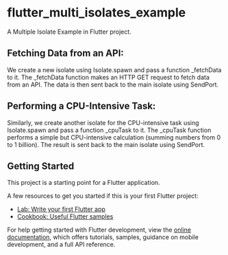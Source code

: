 # flutter_multi_isolates_example

A Multiple Isolate Example in Flutter project.

## Fetching Data from an API:

We create a new isolate using Isolate.spawn and pass a function _fetchData to it.
The _fetchData function makes an HTTP GET request to fetch data from an API.
The data is then sent back to the main isolate using SendPort.

## Performing a CPU-Intensive Task:

Similarly, we create another isolate for the CPU-intensive task using Isolate.spawn and pass a function _cpuTask to it.
The _cpuTask function performs a simple but CPU-intensive calculation (summing numbers from 0 to 1 billion).
The result is sent back to the main isolate using SendPort.

## Getting Started

This project is a starting point for a Flutter application.

A few resources to get you started if this is your first Flutter project:

- [Lab: Write your first Flutter app](https://docs.flutter.dev/get-started/codelab)
- [Cookbook: Useful Flutter samples](https://docs.flutter.dev/cookbook)

For help getting started with Flutter development, view the
[online documentation](https://docs.flutter.dev/), which offers tutorials,
samples, guidance on mobile development, and a full API reference.
